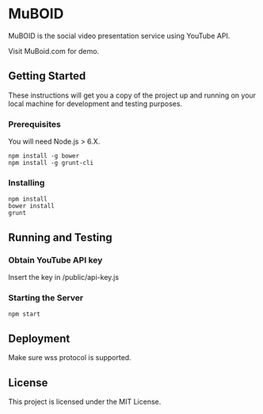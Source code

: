 # MuBOID

MuBOID is the social video presentation service using YouTube API.

Visit MuBoid.com for demo.

## Getting Started

These instructions will get you a copy of the project up and running on your local machine for development and testing purposes.

### Prerequisites

You will need Node.js > 6.X.

```
npm install -g bower
npm install -g grunt-cli
```

### Installing

```
npm install
bower install
grunt
```

## Running and Testing

### Obtain YouTube API key

Insert the key in /public/api-key.js

### Starting the Server

```
npm start
```

## Deployment

Make sure wss protocol is supported.

## License

This project is licensed under the MIT License.
